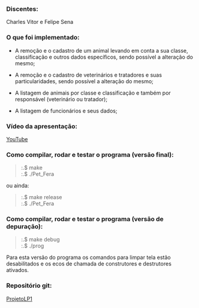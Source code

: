 
### Discentes:

Charles Vitor e Felipe Sena


### O que foi implementado:

 - A remoção e o cadastro de um animal levando em conta a sua classe, classificação e outros dados específicos, sendo possível a alteração do mesmo;

 - A remoção e o cadastro de veterinários e tratadores e suas particularidades, sendo possível a alteração do mesmo;

 - A listagem de animais por classe e classificação e também por responsável (veterinário ou tratador);

 - A listagem de funcionários e seus dados;


### Vídeo da apresentação:

[YouTube](https://youtu.be/LB74aCdCHhw)


### Como compilar, rodar e testar o programa (versão final):

> :.$ make\
> :.$ ./Pet_Fera

ou ainda:

> :.$ make release\
> :.$ ./Pet_Fera


### Como compilar, rodar e testar o programa (versão de depuração):

> :.$ make debug\
> :.$ ./prog

Para esta versão do programa os comandos para limpar tela estão desabilitados e os ecos de chamada de construtores e destrutores ativados.


### Repositório git:

[ProjetoLP1](https://github.com/Birdou/ProjetoLP1)
